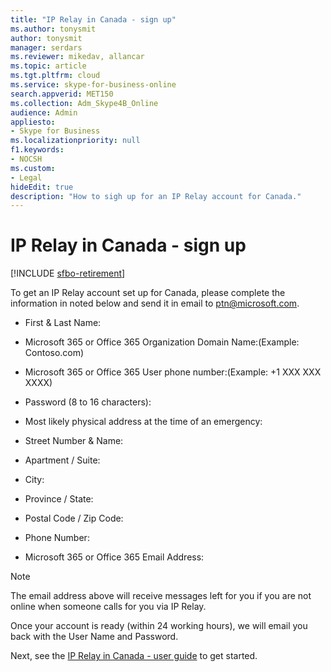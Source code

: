 ```yaml
---
title: "IP Relay in Canada - sign up"
ms.author: tonysmit
author: tonysmit
manager: serdars
ms.reviewer: mikedav, allancar
ms.topic: article
ms.tgt.pltfrm: cloud
ms.service: skype-for-business-online
search.appverid: MET150
ms.collection: Adm_Skype4B_Online
audience: Admin
appliesto:
- Skype for Business
ms.localizationpriority: null
f1.keywords:
- NOCSH
ms.custom:
- Legal
hideEdit: true
description: "How to sigh up for an IP Relay account for Canada." 
---
```


# IP Relay in Canada - sign up

[!INCLUDE [sfbo-retirement](../../Hub/includes/sfbo-retirement.md)]

To get an IP Relay account set up for Canada, please complete the information in noted below and send it in email to [ptn@microsoft.com](mailto:ptn@microsoft.com).

- First & Last Name:

- Microsoft 365 or Office 365 Organization Domain Name:(Example: Contoso.com)

- Microsoft 365 or Office 365 User phone number:(Example: +1 XXX XXX XXXX)

- Password (8 to 16 characters):

- Most likely physical address at the time of an emergency:

- Street Number & Name:

- Apartment / Suite:

- City:

- Province / State:

- Postal Code / Zip Code:

- Phone Number:

- Microsoft 365 or Office 365 Email Address:

> [!NOTE]
> The email address above will receive messages left for you if you are not online when someone calls for you via IP Relay. 

Once your account is ready (within 24 working hours), we will email you back with the User Name and Password. 

Next, see the [IP Relay in Canada - user guide](ip-relay-canada-user-guide.md) to get started. 
